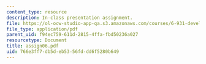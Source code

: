```yaml
---
content_type: resource
description: In-class presentation assignment.
file: https://ol-ocw-studio-app-qa.s3.amazonaws.com/courses/6-931-development-of-inventions-and-creative-ideas-spring-2008/766e3ff7db5deb5356fddd6f5280b649_assign06.pdf
file_type: application/pdf
parent_uid: f94ec759-611d-2815-4ffa-fbd50236a027
resourcetype: Document
title: assign06.pdf
uid: 766e3ff7-db5d-eb53-56fd-dd6f5280b649
---
```

